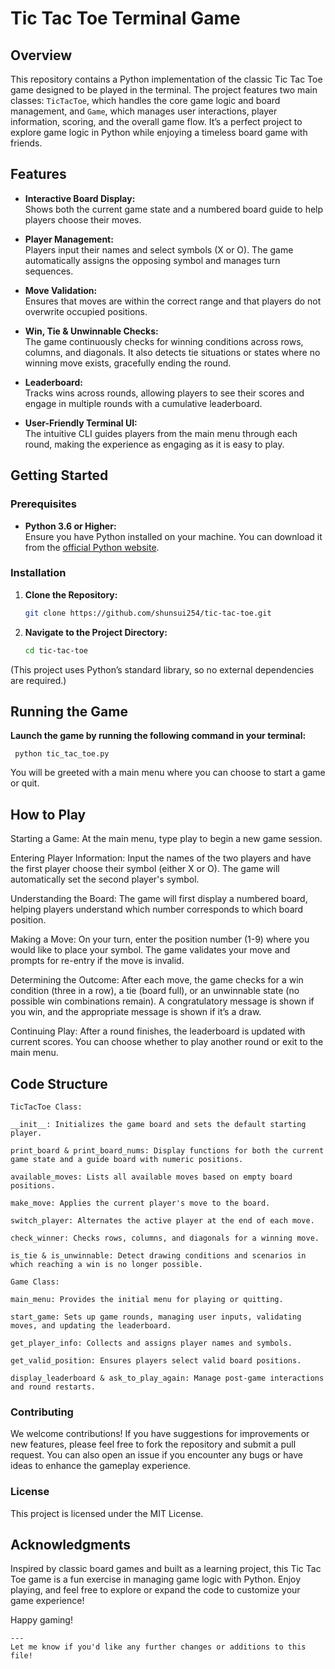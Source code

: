 # Tic Tac Toe Terminal Game

## Overview

This repository contains a Python implementation of the classic Tic Tac Toe game designed to be played in the terminal. The project features two main classes: `TicTacToe`, which handles the core game logic and board management, and `Game`, which manages user interactions, player information, scoring, and the overall game flow. It’s a perfect project to explore game logic in Python while enjoying a timeless board game with friends.

## Features

- **Interactive Board Display:**  
  Shows both the current game state and a numbered board guide to help players choose their moves.

- **Player Management:**  
  Players input their names and select symbols (X or O). The game automatically assigns the opposing symbol and manages turn sequences.

- **Move Validation:**  
  Ensures that moves are within the correct range and that players do not overwrite occupied positions.

- **Win, Tie & Unwinnable Checks:**  
  The game continuously checks for winning conditions across rows, columns, and diagonals. It also detects tie situations or states where no winning move exists, gracefully ending the round.

- **Leaderboard:**  
  Tracks wins across rounds, allowing players to see their scores and engage in multiple rounds with a cumulative leaderboard.

- **User-Friendly Terminal UI:**  
  The intuitive CLI guides players from the main menu through each round, making the experience as engaging as it is easy to play.

## Getting Started

### Prerequisites

- **Python 3.6 or Higher:**  
  Ensure you have Python installed on your machine. You can download it from the [official Python website](https://www.python.org/).

### Installation

1. **Clone the Repository:**

   ```bash
   git clone https://github.com/shunsui254/tic-tac-toe.git

2. **Navigate to the Project Directory:**

   ```bash
   cd tic-tac-toe
(This project uses Python’s standard library, so no external dependencies are required.)

## Running the Game

**Launch the game by running the following command in your terminal:**

     python tic_tac_toe.py

You will be greeted with a main menu where you can choose to start a game or quit.

## How to Play
Starting a Game: At the main menu, type play to begin a new game session.

Entering Player Information: Input the names of the two players and have the first player choose their symbol (either X or O). The game will automatically set the second player's symbol.

Understanding the Board: The game will first display a numbered board, helping players understand which number corresponds to which board position.

Making a Move: On your turn, enter the position number (1-9) where you would like to place your symbol. The game validates your move and prompts for re-entry if the move is invalid.

Determining the Outcome: After each move, the game checks for a win condition (three in a row), a tie (board full), or an unwinnable state (no possible win combinations remain). A congratulatory message is shown if you win, and the appropriate message is shown if it’s a draw.

Continuing Play: After a round finishes, the leaderboard is updated with current scores. You can choose whether to play another round or exit to the main menu. 

## Code Structure

    TicTacToe Class:
    
    __init__: Initializes the game board and sets the default starting player.
    
    print_board & print_board_nums: Display functions for both the current game state and a guide board with numeric positions.
    
    available_moves: Lists all available moves based on empty board positions.
    
    make_move: Applies the current player's move to the board.
    
    switch_player: Alternates the active player at the end of each move.
    
    check_winner: Checks rows, columns, and diagonals for a winning move.
    
    is_tie & is_unwinnable: Detect drawing conditions and scenarios in which reaching a win is no longer possible.
    
    Game Class:
    
    main_menu: Provides the initial menu for playing or quitting.
    
    start_game: Sets up game rounds, managing user inputs, validating moves, and updating the leaderboard.
    
    get_player_info: Collects and assigns player names and symbols.
    
    get_valid_position: Ensures players select valid board positions.
    
    display_leaderboard & ask_to_play_again: Manage post-game interactions and round restarts.

### Contributing
We welcome contributions! If you have suggestions for improvements or new features, please feel free to fork the repository and submit a pull request. You can also open an issue if you encounter any bugs or have ideas to enhance the gameplay experience.

### License
This project is licensed under the MIT License.

## Acknowledgments
Inspired by classic board games and built as a learning project, this Tic Tac Toe game is a fun exercise in managing game logic with Python. Enjoy playing, and feel free to explore or expand the code to customize your game experience!

Happy gaming!

    ---
    Let me know if you'd like any further changes or additions to this file!


